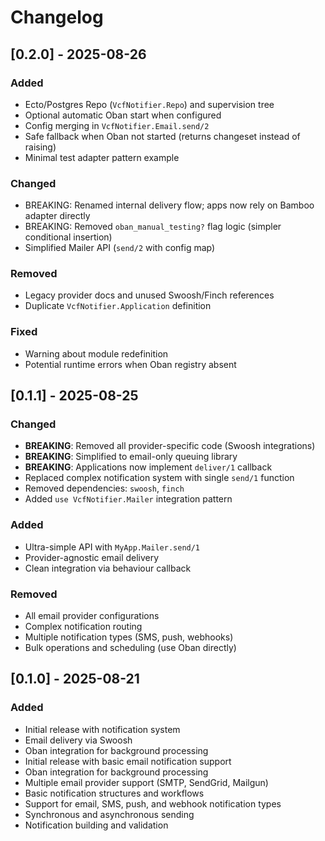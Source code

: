 # Changelog

## [0.2.0] - 2025-08-26

### Added
- Ecto/Postgres Repo (`VcfNotifier.Repo`) and supervision tree
- Optional automatic Oban start when configured
- Config merging in `VcfNotifier.Email.send/2`
- Safe fallback when Oban not started (returns changeset instead of raising)
- Minimal test adapter pattern example

### Changed
- BREAKING: Renamed internal delivery flow; apps now rely on Bamboo adapter directly
- BREAKING: Removed `oban_manual_testing?` flag logic (simpler conditional insertion)
- Simplified Mailer API (`send/2` with config map)

### Removed
- Legacy provider docs and unused Swoosh/Finch references
- Duplicate `VcfNotifier.Application` definition

### Fixed
- Warning about module redefinition
- Potential runtime errors when Oban registry absent

## [0.1.1] - 2025-08-25

### Changed
- **BREAKING**: Removed all provider-specific code (Swoosh integrations)
- **BREAKING**: Simplified to email-only queuing library  
- **BREAKING**: Applications now implement `deliver/1` callback
- Replaced complex notification system with single `send/1` function
- Removed dependencies: `swoosh`, `finch`
- Added `use VcfNotifier.Mailer` integration pattern

### Added
- Ultra-simple API with `MyApp.Mailer.send/1`
- Provider-agnostic email delivery
- Clean integration via behaviour callback

### Removed
- All email provider configurations
- Complex notification routing
- Multiple notification types (SMS, push, webhooks)
- Bulk operations and scheduling (use Oban directly)

## [0.1.0] - 2025-08-21

### Added
- Initial release with notification system
- Email delivery via Swoosh
- Oban integration for background processing
- Initial release with basic email notification support
- Oban integration for background processing
- Multiple email provider support (SMTP, SendGrid, Mailgun)
- Basic notification structures and workflows
- Support for email, SMS, push, and webhook notification types
- Synchronous and asynchronous sending
- Notification building and validation